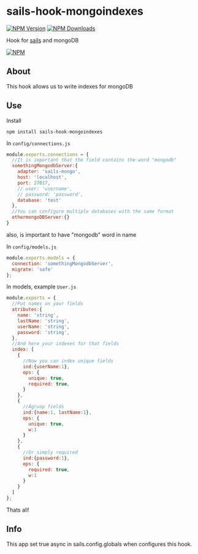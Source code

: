 # sails-hook-mongoindexes

  [![NPM Version][npm-image]][npm-url]
  [![NPM Downloads][downloads-image]][downloads-url]

Hook for [sails](http://sailsjs.org/) and mongoDB

  [![NPM][downloads-chart]][chart-url]

## About
This hook allows us to write indexes for mongoDB 

## Use
Install
~~~
npm install sails-hook-mongoindexes
~~~
In `config/connections.js`
~~~js
module.exports.connections = {
  //It is important that the field contains the word "mongodb"
  somethingMongodbServer:{
    adapter: 'sails-mongo',
    host: 'localhost',
    port: 27017,
    // user: 'username',
    // password: 'password',
    database: 'test'
  },
  //You can configure multiple databases with the same format
  othermongoDBServer:{}
}
~~~
also, is important to have "mongodb" word in name

In `config/models.js`
~~~js
module.exports.models = {
  connection: 'somethingMongodbServer',
  migrate: 'safe'
};
~~~
In models, example `User.js`
~~~js
module.exports = {
  //Put names on your fields
  atributes:{
    name: 'string',
    lastName: 'string',
    userName: 'string',
    password: 'string',    
  },
  //And here your indexes for that fields
  index: [
    {
      //Now you can index unique fields
      ind:{userName:1},
      ops: {
        unique: true,
        required: true,
      }
    },
    {
      //Agruop fields
      ind:{name:1, lastName:1},
      ops: {
        unique: true,
        w:1
      }
    },
    {
      //Or simply required
      ind:{password:1},
      ops: {
        required: true,
        w:1
      }
    }
  ]
};
~~~
Thats all!

## Info
This app set true async in sails.config.globals when configures this hook.


[npm-image]: https://img.shields.io/npm/v/sails-hook-mongoindexes.svg
[npm-url]: https://npmjs.org/package/sails-hook-mongoindexes
[downloads-image]: https://img.shields.io/npm/dm/sails-hook-mongoindexes.svg
[downloads-url]: https://npmjs.org/package/sails-hook-mongoindexes
[downloads-chart]: https://nodei.co/npm-dl/sails-hook-mongoindexes.png?months=6&height=1
[chart-url]: https://nodei.co/npm/sails-hook-mongoindexes/
